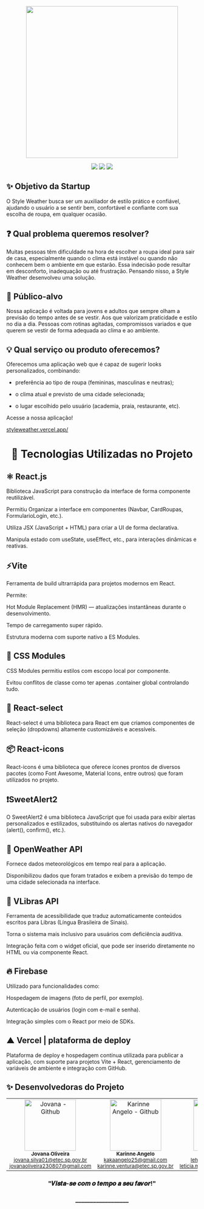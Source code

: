 <p align="center">
  <img width="400px" src="https://github.com/user-attachments/assets/2e27a6a5-ae39-49f8-9878-59502284f87b"/>
</p>

<div align="center">
  <a href="https://styleweather.vercel.app/" target="_blank"><img src="https://img.shields.io/badge/Aplicação Web-FFFFFF?style=for-the-badge&logo=Vercel&logoColor=000000"></a> 
 <a href="https://www.canva.com/design/DAGmzn56phI/RSoibSAqQ5mAJAcAIM17Cw/view?utm_content=DAGmzn56phI&utm_campaign=designshare&utm_medium=link2&utm_source=uniquelinks&utlId=hf519faea9b" target="_blank"><img src="https://img.shields.io/badge/Apresentação PDF-FFFFFF?&style=for-the-badge&logo=Canva&logoColor=000000"></a>
 <a href="https://www.canva.com/design/DAGV6NnPNY0/8DY3YfCoRzvQSBId8KBvaQ/view?utm_content=DAGV6NnPNY0&utm_campaign=designshare&utm_medium=link&utm_source=editor" target="_blank"><img src="https://img.shields.io/badge/Apresentação Vídeo-FFFFFF?style=for-the-badge&logo=Google-chrome&logoColor=000000"></a>
</div>


## ✨ Objetivo da Startup

O Style Weather busca ser um auxiliador de estilo prático e confiável, ajudando o usuário a se sentir bem, confortável e confiante com sua escolha de roupa, em qualquer ocasião.

## ❓ Qual problema queremos resolver?
Muitas pessoas têm dificuldade na hora de escolher a roupa ideal para sair de casa, especialmente quando o clima está instável ou quando não conhecem bem o ambiente em que estarão. Essa indecisão pode resultar em desconforto, inadequação ou até frustração. Pensando nisso, a Style Weather desenvolveu uma solução.

## 👥 Público-alvo
Nossa aplicação é voltada para jovens e adultos que sempre olham a previsão do tempo antes de se vestir. Aos que valorizam praticidade e estilo no dia a dia. 
Pessoas com rotinas agitadas, compromissos variados e que querem se vestir de forma adequada ao clima e ao ambiente.

## 💡 Qual serviço ou produto oferecemos?
Oferecemos uma aplicação web que é capaz de sugerir looks personalizados, combinando:

- preferência ao tipo de roupa (femininas, masculinas e neutras);

- o clima atual e previsto de uma cidade selecionada;

- o lugar escolhido pelo usuário (academia, praia, restaurante, etc).

Acesse a nossa aplicação!

<a href="https://styleweather.vercel.app/">styleweather.vercel.app/</a>

<div align="center">

# 🔧 Tecnologias Utilizadas no Projeto

</div>

<h2> ⚛ React.js</h2>

Biblioteca JavaScript para construção da interface de forma componente reutilizável.

Permitiu Organizar a interface em componentes (Navbar, CardRoupas, FormularioLogin, etc.).

Utiliza JSX (JavaScript + HTML) para criar a UI de forma declarativa.

Manipula estado com useState, useEffect, etc., para interações dinâmicas e reativas.

<h2>⚡Vite </h2>

Ferramenta de build ultrarrápida para projetos modernos em React.

Permite:

Hot Module Replacement (HMR) — atualizações instantâneas durante o desenvolvimento.

Tempo de carregamento super rápido.

Estrutura moderna com suporte nativo a ES Modules.

<h2>🎨 CSS Modules </h2>

CSS Modules permitiu estilos com escopo local por componente.

Evitou conflitos de classe como  ter apenas .container global controlando tudo.

<h2>🔽 React-select </h2>

React-select é uma biblioteca para React em que criamos componentes de seleção (dropdowns) altamente customizáveis e acessíveis.

<h2>📦 React-icons </h2>

React-icons é uma biblioteca que oferece ícones prontos de diversos pacotes (como Font Awesome, Material Icons, entre outros) que foram utilizados no projeto.

<h2>❗SweetAlert2 </h2>
O SweetAlert2 é uma biblioteca JavaScript que foi usada para exibir alertas personalizados e estilizados, substituindo os alertas nativos do navegador (alert(), confirm(), etc.).

<h2>📍 OpenWeather API</h2>

Fornece dados meteorológicos em tempo real para a aplicação.

Disponibilizou dados que foram tratados e exibem a previsão do tempo de uma cidade selecionada na interface.

<h2>🧏 VLibras API</h2>

Ferramenta de acessibilidade que traduz automaticamente conteúdos escritos para Libras (Língua Brasileira de Sinais).

Torna o sistema mais inclusivo para usuários com deficiência auditiva.

Integração feita com o widget oficial, que pode ser inserido diretamente no HTML ou via componente React.

<h2>🔥 Firebase</h2>

Utilizado para funcionalidades como:

Hospedagem de imagens (foto de perfil, por exemplo).

Autenticação de usuários (login com e-mail e senha).

Integração simples com o React por meio de SDKs.

<h2> ▲ Vercel | plataforma de deploy </h2>

Plataforma de deploy e hospedagem contínua utilizada para publicar a aplicação, com suporte para projetos Vite + React, gerenciamento de variáveis de ambiente e integração com GitHub.

##

## ✨ Desenvolvedoras do Projeto

<table align="center">
  <tr>
    <td align="center">
      <a href="https://github.com/J0vana23">
        <img src="https://github.com/user-attachments/assets/ca606409-68d7-4456-9bdb-9fceb913fcdb" width="135px;" alt="Jovana - Github"/><br>
        <sub><b>Jovana Oliveira</b></sub><br>
      </a>
      <sub>
        <a href="mailto:jovana.silva01@etec.sp.gov.br">jovana.silva01@etec.sp.gov.br</a>
      </sub><br>
      <sub>
        <a href="mailto:jovanaoliveira230807@gmail.com">jovanaoliveira230807@gmail.com</a>
      </sub>
    </td>
    <td align="center">
      <a href="https://github.com/Kakventura">
        <img src="https://avatars.githubusercontent.com/u/125403596?v=4" width="135px;" alt="Karinne Angelo - Github"/><br>
        <sub><b>Karinne Angelo</b></sub><br>
      </a>
      <sub>
        <a href="mailto:kakaangelo25@gmail.com">kakaangelo25@gmail.com</a>
      </sub><br>
      <sub>
        <a href="mailto:karinne.ventura@etec.sp.gov.br">karinne.ventura@etec.sp.gov.br</a>
      </sub>
    </td>
    <td align="center">
      <a href="https://github.com/Lehguanaes">
        <img src="https://avatars.githubusercontent.com/u/125403978?v=4" width="135px;" alt="Letícia - Github"/><br>
        <sub><b>Letícia Guanaes</b></sub><br>
      </a>
      <sub>
        <a href="mailto:lehguanaes@gmail.com">lehguanaes@gmail.com</a>
      </sub><br>
      <sub>
        <a href="mailto:leticia.moreira66@etec.sp.gov.br">leticia.moreira66@etec.sp.gov.br</a>
      </sub>
    </td>
    <td align="center">
      <a href="https://github.com/dudinhxzs">
        <img src="https://avatars.githubusercontent.com/u/125403489?v=4" width="135px;" alt="Maria - Github"/><br>
        <sub><b>Maria Eduarda</b></sub><br>
      </a>
      <sub>
        <a href="mailto:monteiroviana2@gmail.com">monteiroviana2@gmail.com</a>
      </sub><br>
      <sub>
        <a href="mailto:maria.viana57@etec.sp.gov.br">maria.viana57@etec.sp.gov.br</a>
      </sub>
    </td>
  </tr>
</table>

<h3 align="center">
 "𝑽𝒊𝒔𝒕𝒂-𝒔𝒆 𝒄𝒐𝒎 𝒐 𝒕𝒆𝒎𝒑𝒐 𝒂 𝒔𝒆𝒖 𝒇𝒂𝒗𝒐𝒓!"
</h3>

<h3 align="center">
 __________________
  
</h3>
